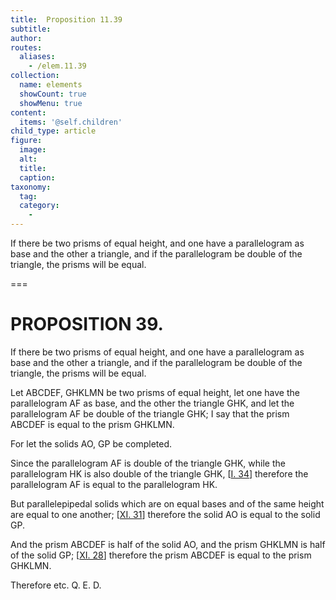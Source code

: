 ```yaml
---
title:  Proposition 11.39
subtitle: 
author:
routes:
  aliases:
    - /elem.11.39
collection:
  name: elements
  showCount: true
  showMenu: true
content:
  items: '@self.children'
child_type: article
figure:
  image:
  alt:
  title:
  caption:
taxonomy:
  tag:
  category:
    - 
---
```


<p><hi rend="ital">If there be two prisms of equal height</hi>, <hi rend="ital">and one have a parallelogram as base and the other a triangle</hi>, <hi rend="ital">and if the parallelogram be double of the triangle</hi>, <hi rend="ital">the prisms will be equal.</hi>
      </p>

===

<h1>PROPOSITION 39.</h1>
<p><span class="ital">If there be two prisms of equal height</span>, <span class="ital">and one have a parallelogram as base and the other a triangle</span>, <span class="ital">and if the parallelogram be double of the triangle</span>, <span class="ital">the prisms will be equal.</span>
      </p>

<p>Let <span class="ital">ABCDEF</span>, <span class="ital">GHKLMN</span> be two prisms of equal height, let one have the parallelogram <span class="ital">AF</span> as base, and the other the triangle <span class="ital">GHK</span>, and let the parallelogram <span class="ital">AF</span> be double of the triangle <span class="ital">GHK</span>; I say that the prism <span class="ital">ABCDEF</span> is equal to the prism <span class="ital">GHKLMN</span>. 
      </p>

<p>For let the solids <span class="ital">AO</span>, <span class="ital">GP</span> be completed. </p>

<p>Since the parallelogram <span class="ital">AF</span> is double of the triangle <span class="ital">GHK</span>, while the parallelogram <span class="ital">HK</span> is also double of the triangle <span class="ital">GHK</span>, [<a href="/elem.1.34">I. 34</a>] therefore the parallelogram <span class="ital">AF</span> is equal to the parallelogram <span class="ital">HK</span>. </p>

<p>But parallelepipedal solids which are on equal bases and of the same height are equal to one another; [<a href="/elem.11.31">XI. 31</a>] therefore the solid <span class="ital">AO</span> is equal to the solid <span class="ital">GP</span>. </p>

<p>And the prism <span class="ital">ABCDEF</span> is half of the solid <span class="ital">AO</span>, and the prism <span class="ital">GHKLMN</span> is half of the solid <span class="ital">GP</span>; [<a href="/elem.11.28">XI. 28</a>] therefore the prism <span class="ital">ABCDEF</span> is equal to the prism <span class="ital">GHKLMN</span>. </p>

<p>Therefore etc. Q. E. D.<pb n="364"/></p>
